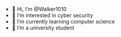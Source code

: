 - 👋 Hi, I’m @Walker1010
- 👀 I’m interested in cyber security
- 🌱 I’m currently learning computer science
- 👋 I’m a university student
